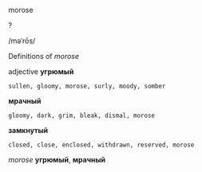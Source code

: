 morose

?

/məˈrōs/

Definitions of _morose_

adjective
**угрюмый**

    sullen, gloomy, morose, surly, moody, somber
**мрачный**

    gloomy, dark, grim, bleak, dismal, morose
**замкнутый**

    closed, close, enclosed, withdrawn, reserved, morose

_morose_
**угрюмый**, **мрачный**